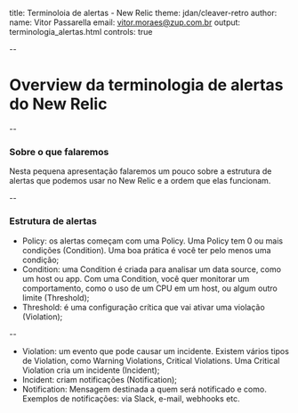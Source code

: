 title: Terminoloia de alertas - New Relic
theme: jdan/cleaver-retro
author:
  name: Vitor Passarella
  email: vitor.moraes@zup.com.br
output: terminologia_alertas.html
controls: true

--

# Overview da terminologia de alertas do New Relic

--

### Sobre o que falaremos
Nesta pequena apresentação falaremos um pouco sobre a estrutura de alertas que podemos usar no New Relic e a ordem que elas funcionam.

--

### Estrutura de alertas

* Policy: os alertas começam com uma Policy. Uma Policy tem 0 ou mais condições (Condition). Uma boa prática é você ter pelo menos uma condição; 
* Condition: uma Condition é criada para analisar um data source, como um host ou app. Com uma Condition, você quer monitorar um comportamento, como o uso de um CPU em um host, ou algum outro limite (Threshold);
* Threshold: é uma configuração crítica que vai ativar uma violação (Violation);

--

* Violation: um evento que pode causar um incidente. Existem vários tipos de Violation, como Warning Violations, Critical Violations. Uma Critical Violation cria um incidente (Incident);
* Incident: criam notificações (Notification);
* Notification: Mensagem destinada a quem será notificado e como. Exemplos de notificações: via Slack, e-mail, webhooks etc.



